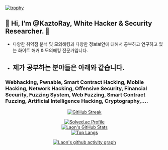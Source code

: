 [![trophy](https://github-profile-trophy.vercel.app/?username=KaztoRay&theme=algolia&column=10)](https://github.com/Luon/)

## 💫 Hi, I’m @KaztoRay, White Hacker & Security Researcher. 💫 

- 다양한 취약점 분석 및 모의해킹과 다양한 정보보안에 대해서 공부하고 연구하고 있는 화이트 해커 & 모의해킹 전문가입니다.

- ## 제가 공부하는 분야들은 아래와 같습니다.
 
### Webhacking, Pwnable, Smart Contract Hacking, Mobile Hacking, Network Hacking, Offensive Security, Financial Security, Fuzzing System, Web Fuzzing, Smart Contract Fuzzing, Artificial Intelligence Hacking, Cryptography,....

<div align = "center">

[![GitHub Streak](https://github-readme-streak-stats.herokuapp.com/?user=KaztoRay&theme=holi-theme)](https://git.io/streak-stats)

[![Solved.ac Profile](http://mazassumnida.wtf/api/v2/generate_badge?boj=dsph9245)](https://solved.ac/dsph9245) <br/>
[![Laon's GitHub Stats](https://github-readme-stats.vercel.app/api?username=KaztoRay&hide=contribs,prs&show_icons=true&theme=ambient_gradient)](https://github.com/anuraghazra/github-readme-stats)
<br>
[![Top Langs](https://github-readme-stats.vercel.app/api/top-langs/?username=KaztoRay&langs_count=10&hide=contribs,prs&show_icons=true&theme=ambient_gradient)](https://github.com/anuraghazra/github-readme-stats)

[![Laon's github activity graph](https://github-readme-activity-graph.vercel.app/graph?username=KaztoRay&theme=react-dark&border=true)](https://github.com/ashutosh00710/github-readme-activity-graph)

</div>
 
 
